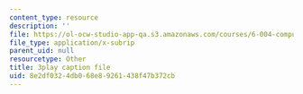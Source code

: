 ```yaml
---
content_type: resource
description: ''
file: https://ol-ocw-studio-app-qa.s3.amazonaws.com/courses/6-004-computation-structures-spring-2017/8e2df0324db068e89261438f47b372cb_R6EzJKevAE8.srt
file_type: application/x-subrip
parent_uid: null
resourcetype: Other
title: 3play caption file
uid: 8e2df032-4db0-68e8-9261-438f47b372cb
---
```


